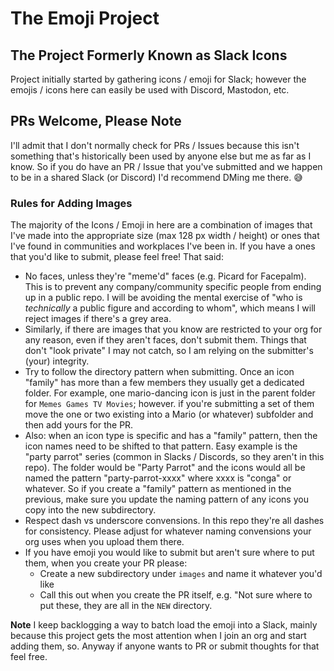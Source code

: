 # The Emoji Project
## The Project Formerly Known as Slack Icons

Project initially started by gathering icons / emoji for Slack; however the emojis / icons here can easily be used with Discord, Mastodon, etc.

## PRs Welcome, Please Note

I'll admit that I don't normally check for PRs / Issues because this isn't something that's historically been used by anyone else but me as far as I know. So if you do have an PR / Issue that you've submitted and we happen to be in a shared Slack (or Discord) I'd recommend DMing me there. 😅

### Rules for Adding Images

The majority of the Icons / Emoji in here are a combination of images that I've made into the appropriate size (max 128 px width / height) or ones that I've found in communities and workplaces I've been in. If you have a ones that you'd like to submit, please feel free! That said:

* No faces, unless they're "meme'd" faces (e.g. Picard for Facepalm). This is to prevent any company/community specific people from ending up in a public repo. I will be avoiding the mental exercise of "who is _technically_ a public figure and according to whom", which means I will reject images if there's a grey area.
* Similarly, if there are images that you know are restricted to your org for any reason, even if they aren't faces, don't submit them. Things that don't "look private" I may not catch, so I am relying on the submitter's (your) integrity.
* Try to follow the directory pattern when submitting. Once an icon "family" has more than a few members they usually get a dedicated folder. For example, one mario-dancing icon is just in the parent folder for `Memes Games TV Movies`; however. if you're submitting a set of them move the one or two existing into a Mario (or whatever) subfolder and then add yours for the PR.
* Also: when an icon type is specific and has a "family" pattern, then the icon names need to be shifted to that pattern. Easy example is the "party parrot" series (common in Slacks / Discords, so they aren't in this repo). The folder would be "Party Parrot" and the icons would all be named the pattern "party-parrot-xxxx" where xxxx is "conga" or whatever. So if you create a "family" pattern as mentioned in the previous, make sure you update the naming pattern of any icons you copy into the new subdirectory.
* Respect dash vs underscore convensions. In this repo they're all dashes for consistency. Please adjust for whatever naming convensions your org uses when you upload them there.
* If you have emoji you would like to submit but aren't sure where to put them, when you create your PR please:
  * Create a new subdirectory under `images` and name it whatever you'd like
  * Call this out when you create the PR itself, e.g. "Not sure where to put these, they are all in the `NEW` directory.

**Note** I keep backlogging a way to batch load the emoji into a Slack, mainly because this project gets the most attention when I join an org and start adding them, so. Anyway if anyone wants to PR or submit thoughts for that feel free.
